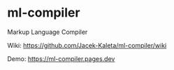 # ml-compiler
Markup Language Compiler

Wiki: https://github.com/Jacek-Kaleta/ml-compiler/wiki

Demo: https://ml-compiler.pages.dev
